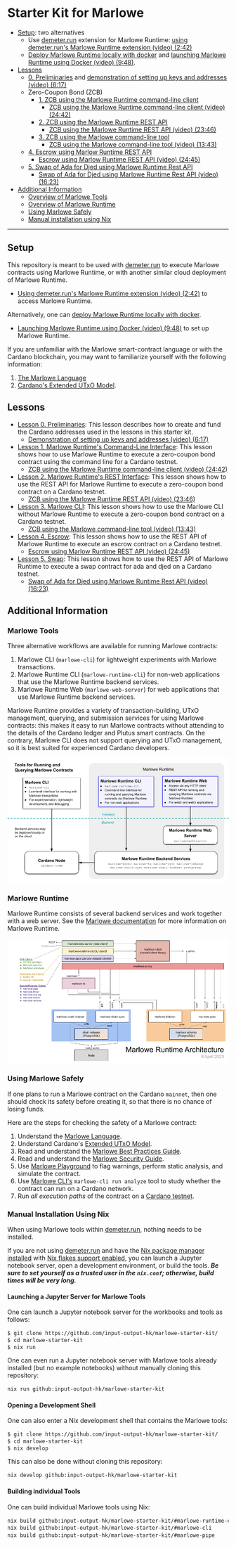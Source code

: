 # Starter Kit for Marlowe

- [Setup](#setup): two alternatives
    - Use [demeter.run](https://demeter.run/) extension for Marlowe Runtime: [using demeter.run's Marlowe Runtime extension (video) (2:42)](https://youtu.be/QeBGv2mvGnA)
    - [Deploy Marlowe Runtime locally with docker](docker.md) and [launching Marlowe Runtime using Docker (video) (9:48)](https://youtu.be/45F5ld8NNHM).
- [Lessons](#lessons)
    - [0. Preliminaries](00-preliminaries.md) and [demonstration of setting up keys and addresses (video) (6:17)](https://youtu.be/hGBmj9ZrYHs)
    - Zero-Coupon Bond (ZCB)
        - [1. ZCB using the Marlowe Runtime command-line client](01-runtime-cli.ipynb)
            - [ZCB using the Marlowe Runtime command-line client (video) (24:42)](https://youtu.be/pjDtuD5rimI)
        - [2. ZCB using the Marlowe Runtime REST API](02-runtime-rest.ipynb)
            - [ZCB using the Marlowe Runtime REST API (video) (23:46)](https://youtu.be/wgJVdkM2pBY)
        - [3. ZCB using the Marlowe command-line tool](03-marlowe-cli.ipynb)
            - [ZCB using the Marlowe command-line tool (video) (13:43)](https://youtu.be/ELc72BKf7ec)
    - [4. Escrow using Marlow Runtime REST API](04-escrow-rest.ipynb)
        - [Escrow using Marlow Runtime REST API (video) (24:45)](https://youtu.be/E8m-PKbS9TI)
    - [5. Swap of Ada for Djed using Marlowe Runtime Rest API](05-swap-rest.ipynb)
        - [Swap of Ada for Djed using Marlowe Runtime Rest API (video) (16:23)](https://youtu.be/sSrVCRNoytU)
- [Additional Information](#additional-information)
    - [Overview of Marlowe Tools](#marlowe-tools)
    - [Overview of Marlowe Runtime](#marlowe-runtime)
    - [Using Marlowe Safely](#using-marlowe-safely)
    - [Manual installation using Nix](#manual-installation-using-nix)

---


## Setup

This repository is meant to be used with [demeter.run](https://demeter.run) to execute Marlowe contracts using Marlowe Runtime, or with another similar cloud deployment of Marlowe Runtime.
- [Using demeter.run's Marlowe Runtime extension (video) (2:42)](https://youtu.be/QeBGv2mvGnA) to access Marlowe Runtime.

Alternatively, one can [deploy Marlowe Runtime locally with docker](docker.md).
- [Launching Marlowe Runtime using Docker (video) (9:48)](https://youtu.be/45F5ld8NNHM) to set up Marlowe Runtime.

If you are unfamiliar with the Marlowe smart-contract language or with the Cardano blockchain, you may want to familiarize yourself with the following information:

1. [The Marlowe Language](https://marlowe-finance.io/)
2. [Cardano's Extended UTxO Model](https://docs.cardano.org/learn/eutxo-explainer).


## Lessons

- [Lesson 0. Preliminaries](00-preliminaries.md): This lesson describes how to create and fund the Cardano addresses used in the lessons in this starter kit.
    - [Demonstration of setting up keys and addresses (video) (6:17)](https://youtu.be/hGBmj9ZrYHs)
- [Lesson 1. Marlowe Runtime's Command-Line Interface](01-runtime-cli.ipynb): This lesson shows how to use Marlowe Runtime to execute a zero-coupon bond contract using the command line for a Cardano testnet.
    - [ZCB using the Marlowe Runtime command-line client (video) (24:42)](https://youtu.be/pjDtuD5rimI)
- [Lesson 2. Marlowe Runtime's REST Interface](02-runtime-rest.ipynb): This lesson shows how to use the REST API for Marlowe Runtime to execute a zero-coupon bond contract on a Cardano testnet.
    - [ZCB using the Marlowe Runtime REST API (video) (23:46)](https://youtu.be/wgJVdkM2pBY)
- [Lesson 3. Marlowe CLI](03-marlowe-cli.ipynb): This lesson shows how to use the Marlowe CLI without Marlowe Runtime to execute a zero-coupon bond contract on a Cardano testnet.
    - [ZCB using the Marlowe command-line tool (video) (13:43)](https://youtu.be/ELc72BKf7ec)
- [Lesson 4. Escrow](04-escrow-rest.ipynb): This lesson shows how to use the REST API of Marlowe Runtime to execute an escrow contract on a Cardano testnet.
    - [Escrow using Marlow Runtime REST API (video) (24:45)](https://youtu.be/E8m-PKbS9TI)
- [Lesson 5. Swap](05-swap-rest.ipynb): This lesson shows how to use the REST API of Marlowe Runtime to execute a swap contract for ada and djed on a Cardano testnet.
    - [Swap of Ada for Djed using Marlowe Runtime Rest API (video) (16:23)](https://youtu.be/sSrVCRNoytU)


## Additional Information


### Marlowe Tools

Three alternative workflows are available for running Marlowe contracts:

1. Marlowe CLI (`marlowe-cli`) for lightweight experiments with Marlowe transactions.
2. Marlowe Runtime CLI (`marlowe-runtime-cli`) for non-web applications that use the Marlowe Runtime backend services.
3. Marlowe Runtime Web (`marlowe-web-server`) for web applications that use Marlowe Runtime backend services.

Marlowe Runtime provides a variety of transaction-building, UTxO management, querying, and submission services for using Marlowe contracts: this makes it easy to run Marlowe contracts without attending to the details of the Cardano ledger and Plutus smart contracts. On the contrary, Marlowe CLI does not support querying and UTxO management, so it is best suited for experienced Cardano developers.

![Tools for Running and Querying Marlowe Contracts](images/marlowe-tools.png)


### Marlowe Runtime

Marlowe Runtime consists of several backend services and work together with a web server. See the [Marlowe documentation](https://github.com/input-output-hk/marlowe-doc/blob/main/README.md) for more information on Marlowe Runtime.

![The architecture of Marlowe Runtime](images/runtime-architecture.png)


### Using Marlowe Safely

If one plans to run a Marlowe contract on the Cardano `mainnet`, then one should check its safety before creating it, so that there is no chance of losing funds.

Here are the steps for checking the safety of a Marlowe contract:

1. Understand the [Marlowe Language](https://marlowe-finance.io/).
2. Understand Cardano\'s [Extended UTxO Model](https://docs.cardano.org/learn/eutxo-explainer).
3. Read and understand the [Marlowe Best Practices Guide](https://github.com/input-output-hk/marlowe-cardano/blob/main/marlowe/best-practices.md).
4. Read and understand the [Marlowe Security Guide](https://github.com/input-output-hk/marlowe-cardano/blob/main/marlowe/security.md).
5. Use [Marlowe Playground](https://play.marlowe-finance.io/) to flag warnings, perform static analysis, and simulate the contract.
6. Use [Marlowe CLI\'s](https://github.com/input-output-hk/marlowe-cardano/blob/main/marlowe-cli/ReadMe.md) `marlowe-cli run analyze` tool to study whether the contract can run on a Cardano network.
7. Run *all execution paths* of the contract on a [Cardano testnet](https://docs.cardano.org/cardano-testnet/overview).


### Manual Installation Using Nix

When using Marlowe tools within [demeter.run](http://demeter.run/), nothing needs to be installed.

If you are not using [demeter.run](http://demeter.run/) and have the [Nix package manager installed](https://nix.dev/tutorials/install-nix) with [Nix flakes support enabled](https://nixos.wiki/wiki/Flakes#Enable_flakes), you can launch a Jupyter notebook server, open a development environment, or build the tools. ***Be sure to set yourself as a trusted user in the `nix.conf`; otherwise, build times will be very long.***


#### Launching a Jupyter Server for Marlowe Tools

One can launch a Jupyter notebook server for the workbooks and tools as follows:

```console
$ git clone https://github.com/input-output-hk/marlowe-starter-kit/
$ cd marlowe-starter-kit
$ nix run
```

One can even run a Jupyter notebook server with Marlowe tools already installed (but no example notebooks) without manually cloning this repository:

```bash
nix run github:input-output-hk/marlowe-starter-kit
```


#### Opening a Development Shell

One can also enter a Nix development shell that contains the Marlowe tools:

```console
$ git clone https://github.com/input-output-hk/marlowe-starter-kit/
$ cd marlowe-starter-kit
$ nix develop
```

This can also be done without cloning this repository:

```bash
nix develop github:input-output-hk/marlowe-starter-kit
```


#### Building individual Tools

One can build individual Marlowe tools using Nix:

```bash
nix build github:input-output-hk/marlowe-starter-kit/#marlowe-runtime-cli -o build/marlowe-runtime-cli
nix build github:input-output-hk/marlowe-starter-kit/#marlowe-cli         -o build/marlowe-cli
nix build github:input-output-hk/marlowe-starter-kit/#marlowe-pipe        -o build/marlowe-pipe
```
